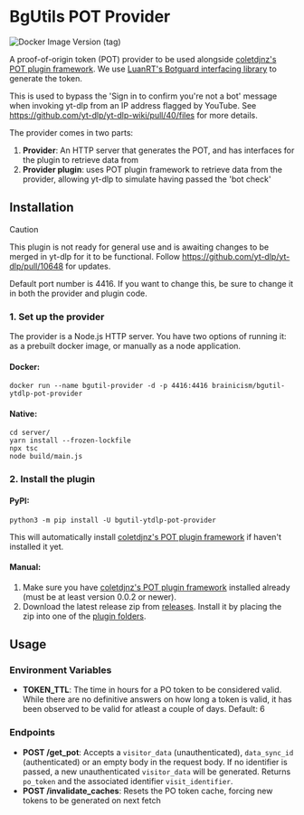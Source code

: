 # BgUtils POT Provider

![Docker Image Version (tag)](https://img.shields.io/docker/v/brainicism/bgutil-ytdlp-pot-provider/latest?style=for-the-badge&link=https%3A%2F%2Fhub.docker.com%2Fr%2Fbrainicism%2Fbgutil-ytdlp-pot-provider)

A proof-of-origin token (POT) provider to be used alongside [coletdjnz's POT plugin framework](https://github.com/coletdjnz/yt-dlp-get-pot). We use [LuanRT's Botguard interfacing library](https://github.com/LuanRT/BgUtils) to generate the token.

This is used to bypass the 'Sign in to confirm you're not a bot' message when invoking yt-dlp from an IP address flagged by YouTube. See https://github.com/yt-dlp/yt-dlp-wiki/pull/40/files for more details.

The provider comes in two parts:

1. **Provider**: An HTTP server that generates the POT, and has interfaces for the plugin to retrieve data from
2. **Provider plugin**: uses POT plugin framework to retrieve data from the provider, allowing yt-dlp to simulate having passed the 'bot check'

## Installation

> [!CAUTION]
> This plugin is not ready for general use and is awaiting changes to be merged in yt-dlp for it to be functional.
> Follow https://github.com/yt-dlp/yt-dlp/pull/10648 for updates.

Default port number is 4416. If you want to change this, be sure to change it in both the provider and plugin code.

### 1. Set up the provider

The provider is a Node.js HTTP server. You have two options of running it: as a prebuilt docker image, or manually as a node application.

#### Docker:

```shell
docker run --name bgutil-provider -d -p 4416:4416 brainicism/bgutil-ytdlp-pot-provider
```

#### Native:

```shell
cd server/
yarn install --frozen-lockfile
npx tsc
node build/main.js
```

### 2. Install the plugin

#### PyPI:

```shell
python3 -m pip install -U bgutil-ytdlp-pot-provider
```

This will automatically install [coletdjnz's POT plugin framework](https://github.com/coletdjnz/yt-dlp-get-pot) if haven't installed it yet.

#### Manual:

1. Make sure you have [coletdjnz's POT plugin framework](https://github.com/coletdjnz/yt-dlp-get-pot) installed already (must be at least version 0.0.2 or newer).
2. Download the latest release zip from [releases](https://github.com/Brainicism/bgutil-ytdlp-pot-provider/releases). Install it by placing the zip into one of the [plugin folders](https://github.com/yt-dlp/yt-dlp#installing-plugins).

## Usage

### Environment Variables

- **TOKEN_TTL**: The time in hours for a PO token to be considered valid. While there are no definitive answers on how long a token is valid, it has been observed to be valid for atleast a couple of days. Default: 6

### Endpoints

- **POST /get_pot**: Accepts a `visitor_data` (unauthenticated), `data_sync_id` (authenticated) or an empty body in the request body. If no identifier is passed, a new unauthenticated `visitor_data` will be generated. Returns `po_token` and the associated identifier `visit_identifier`.
- **POST /invalidate_caches**: Resets the PO token cache, forcing new tokens to be generated on next fetch
